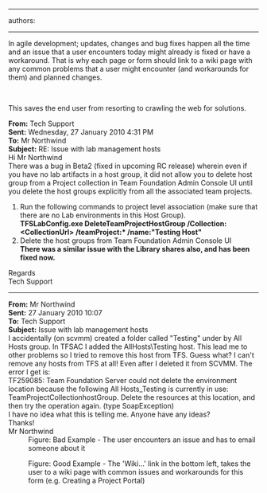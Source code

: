 

---
authors:

---




<span class='intro'> <p>In agile development; updates, changes and bug fixes happen all the time and an issue that a user encounters today might already is fixed or have a workaround. That is why each page or form should link to a wiki page with any common problems that a user might encounter (and workarounds for them) and planned changes.</p> </span>

​<div>This saves the end user from resorting to crawling the web for solutions.</div>
<dl class="bad"><dt><div><strong>From&#58;</strong> Tech Support<br><strong>Sent&#58;</strong> Wednesday, 27 January 2010 4&#58;31 PM<br><strong>To&#58;</strong> Mr Northwind<br><strong>Subject&#58;</strong> RE&#58; Issue with lab management hosts</div>
<div>Hi Mr Northwind</div>
<div>There was a bug in Beta2 (fixed in upcoming RC release) wherein even if you have no lab artifacts in a host group, it did not allow you to delete host group from a Project collection in Team Foundation Admin Console UI until you delete the host groups explicitly from all the associated team projects. </div>
<ol><li><div>Run the following commands to project level association (make sure that there are no Lab environments in this Host Group).</div>
<div><strong>TFSLabConfig.exe DeleteTeamProjectHostGroup /Collection&#58;&lt;CollectionUrl&gt; /teamProject&#58;* /name&#58;&quot;Testing Host&quot; </strong></div></li>
<li><div>Delete the host groups from Team Foundation Admin Console UI</div>
<div><strong>There was a similar issue with the Library shares also, and has been fixed now.</strong></div></li></ol>
<div>Regards<br>Tech Support</div>
<hr />
<div><strong>From&#58;</strong> Mr Northwind<br><strong>Sent&#58;</strong> 27 January 2010 10&#58;07<br><strong>To&#58;</strong> Tech Support<br><strong>Subject&#58;</strong> Issue with lab management hosts</div>
<div>I accidentally (on scvmm) created a folder called &quot;Testing&quot; under by All Hosts group. In TFSAC I added the AllHosts\Testing host. This lead me to other problems so I tried to remove this host from TFS. Guess what? I can't remove any hosts from TFS at all! Even after I deleted it from SCVMM. The error I get is&#58; </div>
<div>TF259085&#58; Team Foundation Server could not delete the environment location because the following All Hosts_Testing is currently in use&#58; TeamProjectCollectionhostGroup. Delete the resources at this location, and then try the operation again. (type SoapException)</div>
<div>I have no idea what this is telling me. Anyone have any ideas?</div>
<div>Thanks!<br>Mr Northwind</div></dt>
<dd>Figure&#58; Bad Example - The user encounters an issue and has to email someone about it </dd></dl>
<dl class="goodImage"><dt><img src="http&#58;//www.ssw.com.au/ssw/Standards/Rules/Images/InterfacesWiki.png" alt="" /></dt>
<dd>Figure&#58; Good Example - The 'Wiki...' link in the bottom left, takes the user to a wiki page with common issues and workarounds for this form (e.g. Creating a Project Portal) </dd></dl>



